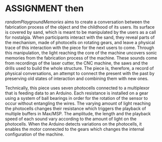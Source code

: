 # ASSIGNMENT then

*randomPlaygroundMemories* aims to create a conversation between the fabrication process of the object and the childhood of its users. Its surface is covered by sand, which is meant to be manipulated by the users as a call for nostalgia. When participants interact with the sand, they reveal parts of the mechanism, made of photocells on rotating gears, and leave a physical trace of this interaction with the piece for the next users to come. Through this manipulation, the light reaching the core of the machine uncovers sonic memories from the fabrication process of the machine. These sounds come from recordings of the laser cutter, the CNC machine, the saws and the drills used to build the whole structure. The piece is, therefore, a record of physical conversations, an attempt to connect the present with the past by preserving old states of interaction and combining them with new ones.



Technically, this piece uses seven photocells connected to a multiplexor that is feeding data to an Arduino. Each resistance is installed on a gear using a system of ball bearings in order for the rotation of the sensor to occur without entangling the wires. The varying amount of light reaching the photocells changes their resistance which triggers the playback of multiple buffers in Max/MSP. The amplitude, the length and the playback speed of each sound vary according to the amount of light on the photocells. When the Arduino detects variations on the photocells, it enables the motor connected to the gears which changes the internal configuration of the machine.

